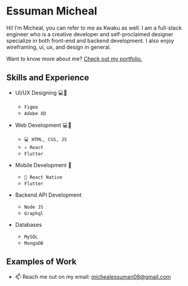 <!-- ![Design and Development](https://github.com/adriantwarog/adriantwarog/blob/master/freeCodeCamp.jpg) -->

# Essuman Micheal
Hi! I’m Micheal, you can refer to me as Kwaku as well. I am a full-stack engineer who is a creative developer and self-proclaimed designer specialize in both front-end and backend development. I also enjoy wireframing, ui, ux, and design in general.

Want to know more about me? [Check out my portfolio.](https://github.com/K-stiles)

## Skills and Experience
* UI/UX Designing 💻📱
  - `Figma`
  - `Adobe XD`
  
* Web Development 💻📱
  - `💻 HTML, CSS, JS`
  - `⚛ React`
  - `Flutter`
  
* Mobile Development 📱
  - `📱 React Native`
  - `Flutter`
  
* Backend API Development
  - `Node JS`
  - `Graphql`
* Databases
  - `MySQL`
  - `MongoDB`


## Examples of Work
<!-- <img src="https://github.com/adriantwarog/adriantwarog/blob/master/covid19.gif" width="512" > -->

- 📫 Reach me out on my email: michealessuman08@gmail.com
